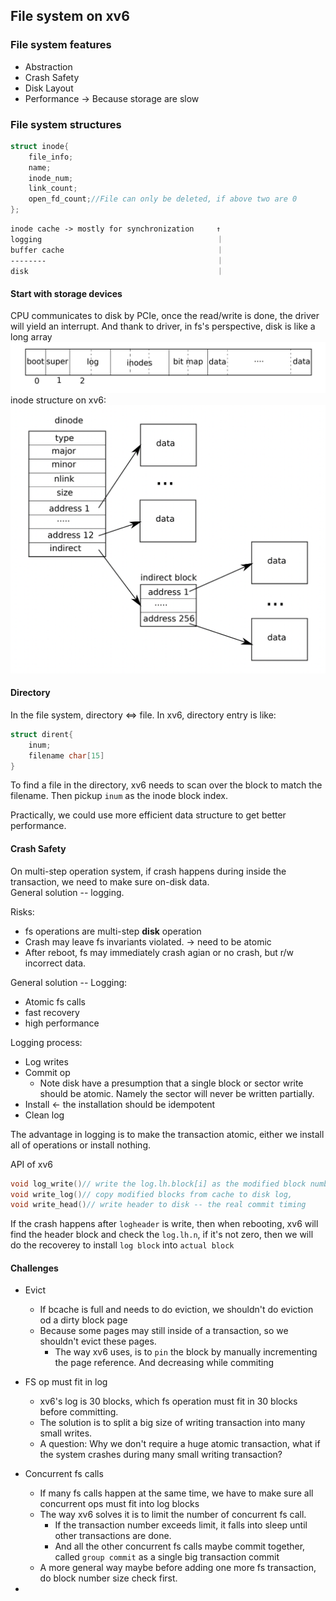 ## File system on xv6
### File system features
* Abstraction
* Crash Safety
* Disk Layout
* Performance -> Because storage are slow

### File system structures
```c
struct inode{
    file_info;
    name;
    inode_num;
    link_count;
    open_fd_count;//File can only be deleted, if above two are 0
};
```


```
inode cache -> mostly for synchronization     ↑
logging                                       ｜
buffer cache                                  ｜
--------                                      ｜
disk                                          ｜
```

#### Start with storage devices
CPU communicates to disk by PCIe, once the read/write is done, the driver will yield an interrupt. And thank to driver, in fs's perspective, disk is like a long array
![](Image/Lec11-1.png)
inode structure on xv6:
![](Image/Lec11-2.png)

#### Directory
In the file system, directory <=> file.
In xv6, directory entry is like:
```c
struct dirent{
    inum;
    filename char[15]
}
```

To find a file in the directory, xv6 needs to scan over the block to match the filename. Then pickup `inum` as the inode block index.

Practically, we could use more efficient data structure to get better performance.


#### Crash Safety
On multi-step operation system, if crash happens during inside the transaction, we need to make sure on-disk data.  
General solution -- logging.

Risks:
* fs operations are multi-step **disk** operation
* Crash may leave fs invariants violated. -> need to be atomic
* After reboot, fs may immediately crash agian or no crash, but r/w incorrect data.

General solution -- Logging:
* Atomic fs calls
* fast recovery
* high performance

Logging process:
* Log writes
* Commit op
  * Note disk have a presumption that a single block or sector write  should be atomic. Namely the sector will never be written partially.
* Install  <-  the installation should be idempotent
* Clean log

The advantage in logging is to make the transaction atomic, either we install all of operations or install nothing.  

API of xv6
```c
void log_write()// write the log.lh.block[i] as the modified block number index, namely marked the blocknumber
void write_log()// copy modified blocks from cache to disk log, 
void write_head()// write header to disk -- the real commit timing
```
If the crash happens after `logheader` is write, then when rebooting, xv6 will find the header block and check the `log.lh.n`, if it's not zero, then we will do the recoverey to install `log block` into `actual block`

#### Challenges
* Evict
  * If bcache is full and needs to do eviction, we shouldn't do eviction od a dirty block page
  * Because some pages may still inside of a transaction, so we shouldn't evict these pages.
    * The way xv6 uses, is to `pin` the block by manually incrementing the page reference. And decreasing while commiting

* FS op must fit in log
  * xv6's log is 30 blocks, which fs operation must fit in 30 blocks before committing.
  * The solution is to split a big size of writing transaction into many small writes.
  * A question: Why we don't require a huge atomic transaction, what if the system crashes during many small writing transaction?
* Concurrent fs calls
  * If many fs calls happen at the same time, we have to make sure all concurrent ops must fit into log blocks
  * The way xv6 solves it is to limit the number of concurrent fs call.
    * If the transaction number exceeds limit, it falls into sleep until other transactions are done.
    * And all the other concurrent fs calls maybe commit together, called `group commit` as a single big transaction commit
  * A more general way maybe before adding one more fs transaction, do block number size check first.
* 
